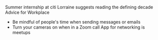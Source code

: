 Summer internship at citi
Lorraine suggests reading the defining decade
Advice for Workplace
- Be mindful of people's time when sending messages or emails
- Turn your cameras on when in a Zoom call
App for networking is meetups